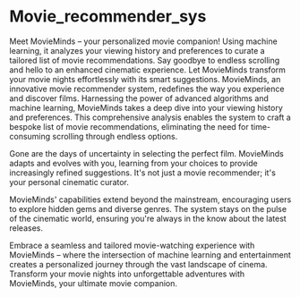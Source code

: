 # Movie_recommender_sys
Meet MovieMinds – your personalized movie companion! Using machine learning, it analyzes your viewing history and preferences to curate a tailored list of movie recommendations. Say goodbye to endless scrolling and hello to an enhanced cinematic experience. Let MovieMinds transform your movie nights effortlessly with its smart suggestions.
MovieMinds, an innovative movie recommender system, redefines the way you experience and discover films. Harnessing the power of advanced algorithms and machine learning, MovieMinds takes a deep dive into your viewing history and preferences. This comprehensive analysis enables the system to craft a bespoke list of movie recommendations, eliminating the need for time-consuming scrolling through endless options.

Gone are the days of uncertainty in selecting the perfect film. MovieMinds adapts and evolves with you, learning from your choices to provide increasingly refined suggestions. It's not just a movie recommender; it's your personal cinematic curator.

MovieMinds' capabilities extend beyond the mainstream, encouraging users to explore hidden gems and diverse genres. The system stays on the pulse of the cinematic world, ensuring you're always in the know about the latest releases.

Embrace a seamless and tailored movie-watching experience with MovieMinds – where the intersection of machine learning and entertainment creates a personalized journey through the vast landscape of cinema. Transform your movie nights into unforgettable adventures with MovieMinds, your ultimate movie companion.

